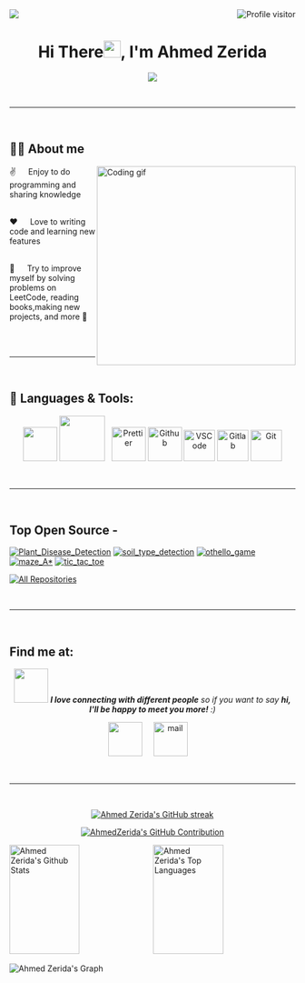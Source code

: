  <a href="https://komarev.com/ghpvc/?username=AhmedZerada">
  <img align="right" src="https://komarev.com/ghpvc/?username=AhmedZerada&label=Visitors&color=0e75b6&style=flat" alt="Profile visitor" />
</a>

<a href="https://github.com/AhmedZerida">
 <img src="https://github.githubassets.com/images/modules/site/social-cards/github-social.png" />
</a>

<h1 align="center">Hi There<img src="https://raw.githubusercontent.com/MartinHeinz/MartinHeinz/master/wave.gif" width="30px">, I'm Ahmed Zerida</h1>
<p align="center">
  <a href="https://github.com/Ratheshan03/readme-typing-svg"><img src="https://readme-typing-svg.herokuapp.com?lines=machine+learning+engineer;Computer+Science+Undergraduate;Aspiring+Learner&center=true&width=500&height=50"></a>
</p>

<br/>
<hr/>
<br/>

## 🙋‍♂️ About me

<p>
  <img align="right" width="350" src="https://github.com/alsiam/alsiam/blob/main/assets/programmer.gif" alt="Coding gif" />

✌️ &emsp; Enjoy to do programming and sharing knowledge <br/><br/>

❤️ &emsp; Love to writing code and learning new features<br/><br/>

🌱 &emsp; Try to improve myself by solving problems on LeetCode, reading books,making new projects, and more 💪<br/><br/>

</p>

<br/>
<hr/>
<br/>

## 🚀 Languages & Tools:

<p align="center"> 
 <a href="https://www.python.org" target="_blank"> <img src="https://techstack-generator.vercel.app/python-icon.svg" width="60" height="60"/></a>
 <a style="padding-right:8px;" href="https://www.mysql.com/" target="_blank"> <img src="https://techstack-generator.vercel.app/mysql-icon.svg" width="80" height="80"/></a> 
 <a href="https://prettier.io/" target="_blank"><img alt="Prettier" src="https://techstack-generator.vercel.app/prettier-icon.svg" width="60" height="60" /></a>
 <a href="https://github.com/" target="_blank"><img alt="Github" src="https://techstack-generator.vercel.app/github-icon.svg" width="60" height="60" /></a>
 <a href="https://code.visualstudio.com/" target="_blank"><img alt="VSCode" width="55" height="55" src="https://skillicons.dev/icons?i=vscode"/></a>
 <a href="https://gitlab" target="_blank"><img alt="Gitlab" width="55" height="55" src="https://skillicons.dev/icons?i=gitlab"/></a>
 <a href="https://git-scm.com/" target="_blank"><img alt="Git" width="55" height="55" src="https://skillicons.dev/icons?i=git"/></a>

</p>

<br/>
<hr/>
<br/>

## Top Open Source -

[![Plant_Disease_Detection](https://github-readme-stats.vercel.app/api/pin/?username=AhmedZerida&repo=Plant_Disease_Detection&border_color=7F3FBF&bg_color=0D1117&title_color=C9D1D9&text_color=8B949E&icon_color=7F3FBF)](https://github.com/AhmedZerida/Plant_Disease_Detection)
[![soil_type_detection](https://github-readme-stats.vercel.app/api/pin/?username=AhmedZerida&repo=soil_type_detection&border_color=7F3FBF&bg_color=0D1117&title_color=C9D1D9&text_color=8B949E&icon_color=7F3FBF)](https://github.com/AhmedZerida/soil_type_detection)
[![othello_game](https://github-readme-stats.vercel.app/api/pin/?username=AhmedZerida&repo=othello_game&border_color=7F3FBF&bg_color=0D1117&title_color=C9D1D9&text_color=8B949E&icon_color=7F3FBF)](https://github.com/AhmedZerida/othello_game)
[![maze_A*](https://github-readme-stats.vercel.app/api/pin/?username=AhmedZerida&repo=maze_A-&border_color=7F3FBF&bg_color=0D1117&title_color=C9D1D9&text_color=8B949E&icon_color=7F3FBF)](https://github.com/AhmedZerida/maze_A-)
[![tic_tac_toe](https://github-readme-stats.vercel.app/api/pin/?username=AhmedZerida&repo=tic_tac_toe&border_color=7F3FBF&bg_color=0D1117&title_color=C9D1D9&text_color=8B949E&icon_color=7F3FBF)](https://github.com/AhmedZerida/tic_tac_toe)

<p align="left">
  <a href="https://github.com/AhmedZerida?tab=repositories" target="_blank"><img alt="All Repositories" title="All Repositories" src="https://img.shields.io/badge/-All%20Repos-2962FF?style=for-the-badge&logo=koding&logoColor=white"/></a>
</p>

<br/>
<hr/>
<br/>

## Find me at:

<p align="center">
<img src="https://media.giphy.com/media/LnQjpWaON8nhr21vNW/giphy.gif" width="60"> <em><b>I love connecting with different people</b> so if you want to say <b>hi, I'll be happy to meet you more!</b> :)</em>
</p>
<p align="center">
 <a href = "linkedin.com/in/ahmed-zerida-507a3a213" target="_blank"><img width="60" height="60" src="https://skillicons.dev/icons?i=linkedin"/></a> &nbsp; &nbsp;
 <a href = "mailto:ahmedzerii510@gmail.com" target="_blank"><img width="60" height="60" alt="mail" src="https://skillicons.dev/icons?i=gmail"/></a> &nbsp; &nbsp;
</p>

<br/>
<hr/>
<br/>

<p align="center">
  <a href="https://github.com/AhmedZerida">
    <img src="https://github-readme-streak-stats.herokuapp.com/?user=AhmedZerida&theme=radical&border=7F3FBF&background=0D1117" alt="Ahmed Zerida's GitHub streak"/>
  </a>
</p>

<p align="center">
  <a href="https://github.com/AhmedZerida">
    <img src="http://github-profile-summary-cards.vercel.app/api/cards/profile-details?username=AhmedZerida&theme=radical" alt="AhmedZerida's GitHub Contribution"/>
  </a>
</p>

<a> 
    <a href="https://github.com/AhmedZerida"><img alt="Ahmed Zerida's Github Stats" src="https://denvercoder1-github-readme-stats.vercel.app/api?username=AhmedZerida&show_icons=true&count_private=true&theme=react&border_color=7F3FBF&bg_color=0D1117&title_color=F85D7F&icon_color=F8D866" height="192px" width="49.5%"/></a>
  <a href="https://github.com/AhmedZerida"><img alt="Ahmed Zerida's Top Languages" src="https://denvercoder1-github-readme-stats.vercel.app/api/top-langs/?username=AhmedZerida&langs_count=8&layout=compact&theme=react&border_color=7F3FBF&bg_color=0D1117&title_color=F85D7F&icon_color=F8D866" height="192px" width="49.5%"/></a>
  <br/>
</a>

![Ahmed Zerida's Graph](https://github-readme-activity-graph.vercel.app/graph?username=AhmedZerida&custom_title=AhmedZerida's%20GitHub%20Activity%20Graph&bg_color=0D1117&color=7F3FBF&line=7F3FBF&point=7F3FBF&area_color=FFFFFF&title_color=FFFFFF&area=true)
